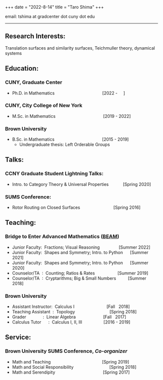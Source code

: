 +++
date = "2022-8-14"
title = "Taro Shima"
+++

email: tshima at gradcenter dot cuny dot edu

***

## Research Interests:

Translation surfaces and similarity surfaces, Teichmuller theory, dynamical systems


## Education:

### CUNY, Graduate Center
* Ph.D. in Mathematics &nbsp;&nbsp;&nbsp;&nbsp;&nbsp;&nbsp;&nbsp;&nbsp;&nbsp;&nbsp;&nbsp;&nbsp;&nbsp; &nbsp;&nbsp;&nbsp;&nbsp;&nbsp;&nbsp;&nbsp;&nbsp;&nbsp;&nbsp;&nbsp; &nbsp;&nbsp;&nbsp;&nbsp;&nbsp;&nbsp;&nbsp;&nbsp;&nbsp;&nbsp;&nbsp;&nbsp;&nbsp;[2022 - &nbsp;&nbsp;&nbsp;&nbsp;]
### CUNY, City College of New York
* M.Sc. in Mathematics &nbsp;&nbsp;&nbsp;&nbsp;&nbsp;&nbsp;&nbsp;&nbsp;&nbsp;&nbsp;&nbsp;&nbsp;&nbsp; &nbsp;&nbsp;&nbsp;&nbsp;&nbsp;&nbsp;&nbsp;&nbsp;&nbsp;&nbsp;&nbsp; &nbsp;&nbsp;&nbsp;&nbsp;&nbsp;&nbsp;&nbsp;&nbsp;&nbsp;&nbsp;&nbsp;&nbsp;&nbsp;[2019 - 2022]
### Brown University  
* B.Sc. in Mathematics &nbsp;&nbsp;&nbsp;&nbsp;&nbsp;&nbsp;&nbsp;&nbsp;&nbsp;&nbsp;&nbsp;&nbsp;&nbsp; &nbsp;&nbsp;&nbsp;&nbsp;&nbsp;&nbsp;&nbsp;&nbsp;&nbsp;&nbsp;&nbsp; &nbsp;&nbsp;&nbsp;&nbsp;&nbsp;&nbsp;&nbsp;&nbsp;&nbsp;&nbsp;&nbsp;&nbsp;&nbsp;[2015 - 2019]
  * Undergraduate thesis: Left Orderable Groups

## Talks:
### CCNY Graduate Student Lightning Talks:
* Intro. to Category Theory & Universal Properties &nbsp;&nbsp;&nbsp;&nbsp;&nbsp;&nbsp;&nbsp;&nbsp;&nbsp;&nbsp; [Spring 2020]
### SUMS Conference:  
* Rotor Routing on Closed Surfaces&nbsp;&nbsp;&nbsp;&nbsp;&nbsp;&nbsp;&nbsp;&nbsp;&nbsp;&nbsp;&nbsp;&nbsp;&nbsp;&nbsp;&nbsp; &nbsp;&nbsp;&nbsp;&nbsp;&nbsp;&nbsp;&nbsp;&nbsp;&nbsp;&nbsp;&nbsp;&nbsp;[Spring 2016]


## Teaching:

### Bridge to Enter Advanced Mathematics ([BEAM](beammath.org))
* Junior Faculty:&nbsp; Fractions; Visual Reasoning &nbsp;&nbsp;&nbsp;&nbsp;&nbsp;&nbsp;&nbsp;&nbsp;&nbsp;&nbsp;&nbsp;&nbsp;&nbsp;&nbsp; [Summer 2022]
* Junior Faculty:&nbsp; Shapes and Symmetry; Intro. to Python &nbsp;&nbsp;&nbsp;&nbsp; [Summer 2021]
* Junior Faculty:&nbsp; Shapes and Symmetry; Intro. to Python &nbsp;&nbsp;&nbsp;&nbsp; [Summer 2020]
* Counselor/TA&nbsp;&nbsp;:&nbsp; Counting; Ratios & Rates&nbsp;&nbsp;&nbsp;&nbsp;&nbsp;&nbsp;&nbsp;&nbsp;&nbsp;&nbsp;&nbsp;&nbsp;&nbsp;&nbsp;&nbsp;&nbsp; &nbsp; [Summer 2019]
* Counselor/TA&nbsp;&nbsp;:&nbsp; Cryptarithms; Big & Small Numbers&nbsp;&nbsp;&nbsp;&nbsp; &nbsp;&nbsp;&nbsp;&nbsp; [Summer 2018]

### Brown University
* Assistant Instructor: &nbsp;Calculus I &nbsp;&nbsp;&nbsp;&nbsp;&nbsp;&nbsp;&nbsp;&nbsp;&nbsp;&nbsp;&nbsp;&nbsp;&nbsp;&nbsp;&nbsp;&nbsp;&nbsp;&nbsp;&nbsp;&nbsp;&nbsp;&nbsp;&nbsp;&nbsp;&nbsp;&nbsp;[Fall &nbsp;&nbsp;2018]
* Teaching Assistant&nbsp;&nbsp;: &nbsp;Topology &nbsp;&nbsp;&nbsp;&nbsp;&nbsp;&nbsp;&nbsp;&nbsp;&nbsp;&nbsp;&nbsp;&nbsp;&nbsp;&nbsp;&nbsp;&nbsp;&nbsp;&nbsp;&nbsp;&nbsp;&nbsp;&nbsp;&nbsp;&nbsp;&nbsp;&nbsp;&nbsp;&nbsp;[Spring 2018]
* Grader&nbsp;&nbsp;&nbsp;&nbsp;&nbsp;&nbsp;&nbsp;&nbsp;&nbsp;&nbsp;&nbsp;&nbsp;&nbsp;&nbsp;: &nbsp;Linear Algebra &nbsp;&nbsp;&nbsp;&nbsp;&nbsp;&nbsp;&nbsp;&nbsp;&nbsp;&nbsp;&nbsp;&nbsp;&nbsp;&nbsp;&nbsp;&nbsp;&nbsp;&nbsp;&nbsp;&nbsp;&nbsp;&nbsp;[Fall&nbsp;&nbsp; 2017]
* Calculus Tutor&nbsp;&nbsp;&nbsp;&nbsp;&nbsp;&nbsp;: &nbsp;Calculus I, II, III&nbsp;&nbsp;&nbsp;&nbsp;&nbsp;&nbsp;&nbsp;&nbsp;&nbsp;&nbsp;&nbsp;&nbsp;&nbsp;&nbsp;&nbsp;&nbsp;&nbsp;&nbsp;[2016 - 2019]

## Service:

### Brown University SUMS Conference, *Co-organizer*
  * Math and Teaching &nbsp;&nbsp;&nbsp;&nbsp;&nbsp;&nbsp;&nbsp;&nbsp;&nbsp;&nbsp;&nbsp;&nbsp;&nbsp;&nbsp;&nbsp;&nbsp;&nbsp;&nbsp;&nbsp;&nbsp;&nbsp;&nbsp;&nbsp;&nbsp;&nbsp;&nbsp;&nbsp;&nbsp;&nbsp;&nbsp;&nbsp;&nbsp;&nbsp;&nbsp;&nbsp;&nbsp;&nbsp;&nbsp;&nbsp;&nbsp;&nbsp; [Spring 2019]
  * Math and Social Responsibility &nbsp;&nbsp;&nbsp;&nbsp;&nbsp;&nbsp;&nbsp;&nbsp;&nbsp;&nbsp;&nbsp;&nbsp;&nbsp;&nbsp;&nbsp;&nbsp;&nbsp;&nbsp;&nbsp;&nbsp;&nbsp;&nbsp;&nbsp;&nbsp;&nbsp;&nbsp;&nbsp;&nbsp;&nbsp;[Spring 2018]
  * Math and Serendipity &nbsp;&nbsp;&nbsp;&nbsp;&nbsp;&nbsp;&nbsp;&nbsp;&nbsp;&nbsp;&nbsp;&nbsp;&nbsp;&nbsp;&nbsp;&nbsp;&nbsp;&nbsp;&nbsp;&nbsp;&nbsp;&nbsp;&nbsp;&nbsp;&nbsp;&nbsp;&nbsp;&nbsp;&nbsp;&nbsp;&nbsp;&nbsp;&nbsp;&nbsp;&nbsp;&nbsp;&nbsp;&nbsp;&nbsp;[Spring 2017]
